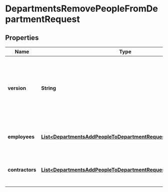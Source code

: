 

# DepartmentsRemovePeopleFromDepartmentRequest


## Properties

| Name | Type | Description | Notes |
|------------ | ------------- | ------------- | -------------|
|**version** | **String** | The current version of the object. See the [versioning guide](https://docs.gusto.com/embedded-payroll/docs/versioning#object-layer) for information on how to use this field. |  [optional] |
|**employees** | [**List&lt;DepartmentsAddPeopleToDepartmentRequestEmployeesInner&gt;**](DepartmentsAddPeopleToDepartmentRequestEmployeesInner.md) | Array of employees to remove from a department |  [optional] |
|**contractors** | [**List&lt;DepartmentsAddPeopleToDepartmentRequestEmployeesInner&gt;**](DepartmentsAddPeopleToDepartmentRequestEmployeesInner.md) | Array of contractors to remove from a department |  [optional] |



